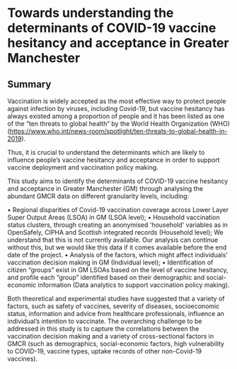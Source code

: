 # Towards understanding the determinants of COVID-19 vaccine hesitancy and acceptance in Greater Manchester

## Summary

Vaccination is widely accepted as the most effective way to protect people against infection by viruses, including
Covid-19, but vaccine hesitancy has always existed among a proportion of people and it has been listed as one of
the “ten threats to global health” by the World Health Organization (WHO)
(https://www.who.int/news-room/spotlight/ten-threats-to-global-health-in-2019). 

Thus, it is crucial to understand the determinants which are likely to influence people’s vaccine hesitancy and acceptance in order to support
vaccine deployment and vaccination policy making.

This study aims to identify the determinants of COVID-19 vaccine hesitancy and acceptance in Greater Manchester
(GM) through analysing the abundant GMCR data on different granularity levels, including:

• Regional disparities of Covid-19 vaccination coverage across Lower Layer Super Output Areas (LSOA) in GM
(LSOA level);
• Household vaccination status clusters, through creating an anonymised 'household' variables as in
OpenSafely, CIPHA and Scottish integrated records (Household level); We understand that this is not
currently available. Our analysis can continue without this, but we would like this data if it comes available
before the end date of the project.
• Analysis of the factors, which might affect individuals’ vaccination decision making in GM (Individual level);
• Identification of citizen “groups” exist in GM LSOAs based on the level of vaccine hesitancy, and profile each
“group” identified based on their demographic and social-economic information (Data analytics to support
vaccination policy making).

Both theoretical and experimental studies have suggested that a variety of factors, such as safety of vaccines,
severity of diseases, socioeconomic status, information and advice from healthcare professionals, influence an
individual’s intention to vaccinate. The overarching challenge to be addressed in this study is to capture the
correlations between the vaccination decision making and a variety of cross-sectional factors in GMCR (such as
demographics, social-economic factors, high vulnerability to COVID-19, vaccine types, uptake records of other
non-Covid-19 vaccines).